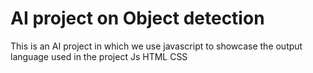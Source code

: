 # AI project on Object detection 

This is an AI project in which we use javascript to showcase the output 
language used in the project
Js HTML CSS 
